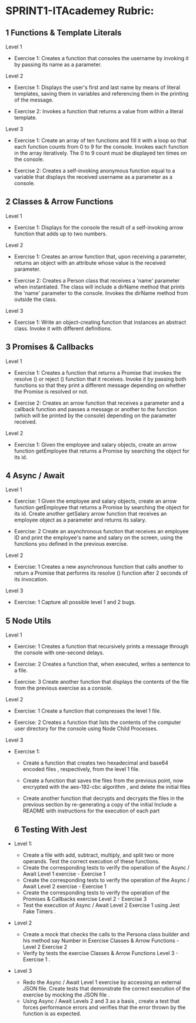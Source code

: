 # SPRINT1-ITAcademey Rubric: 

## 1 Functions & Template Literals

Level 1
- Exercise 1:
Creates a function that consoles the username by invoking it by passing its name as a parameter.

Level 2
- Exercise 1:
Displays the user's first and last name by means of literal templates, saving them in variables and referencing them in the printing of the message.

- Exercise 2:
Invokes a function that returns a value from within a literal template.

Level 3
- Exercise 1:
Create an array of ten functions and fill it with a loop so that each function counts from 0 to 9 for the console. Invokes each function in the array iteratively. The 0 to 9 count must be displayed ten times on the console.

- Exercise 2:
Creates a self-invoking anonymous function equal to a variable that displays the received username as a parameter as a console.


## 2 Classes & Arrow Functions

Level 1
- Exercise 1:
Displays for the console the result of a self-invoking arrow function that adds up to two numbers.

Level 2
- Exercise 1:
Creates an arrow function that, upon receiving a parameter, returns an object with an attribute whose value is the received parameter.

- Exercise 2:
Creates a Person class that receives a 'name' parameter when instantiated. The class will include a dirName method that prints the 'name' parameter to the console. Invokes the dirName method from outside the class.

Level 3
- Exercise 1:
Write an object-creating function that instances an abstract class. Invoke it with different definitions.

## 3 Promises & Callbacks

Level 1
- Exercise 1:
Creates a function that returns a Promise that invokes the resolve () or reject () function that it receives. Invoke it by passing both functions so that they print a different message depending on whether the Promise is resolved or not.

- Exercise 2:
Creates an arrow function that receives a parameter and a callback function and passes a message or another to the function (which will be printed by the console) depending on the parameter received.

Level 2
- Exercise 1:
Given the employee and salary objects, create an arrow function getEmployee that returns a Promise by searching the object for its id.

## 4 Async / Await

Level 1
- Exercise: 1
Given the employee and salary objects, create an arrow function getEmployee that returns a Promise by searching the object for its id. Create another getSalary arrow function that receives an employee object as a parameter and returns its salary.


- Exercise: 2
Create an asynchronous function that receives an employee ID and print the employee's name and salary on the screen, using the functions you defined in the previous exercise.

Level 2
- Exercise: 1
Creates a new asynchronous function that calls another to return a Promise that performs its resolve () function after 2 seconds of its invocation.

Level 3
- Exercise: 1
Capture all possible level 1 and 2 bugs.

## 5 Node Utils
Level 1
- Exercise: 1
Creates a function that recursively prints a message through the console with one-second delays.

- Exercise: 2
Creates a function that, when executed, writes a sentence to a file.

- Exercise: 3
Create another function that displays the contents of the file from the previous exercise as a console.

Level 2
- Exercise: 1
Create a function that compresses the level 1 file.

- Exercise: 2 
Creates a function that lists the contents of the computer user directory for the console using Node Child Processes.

Level 3
- Exercise 1: 
  
    - Create a function that creates two hexadecimal and base64 encoded files , respectively, from the level 1 file.

    - Create a function that saves the files from the previous point, now encrypted with the aes-192-cbc algorithm , and delete the initial files

    - Create another function that decrypts and decrypts the files in the previous section by re-generating a copy of the initial
    Include a README with instructions for the execution of each part

    ## 6 Testing With Jest

- Level 1:
  - Create a file with add, subtract, multiply, and split two or more operands. Test the correct execution of these functions.
  - Create the corresponding tests to verify the operation of the Async / Await Level 1 exercise - Exercise 1
  - Create the corresponding tests to verify the operation of the Async / Await Level 2 exercise - Exercise 1
  - Create the corresponding tests to verify the operation of the Promises & Callbacks exercise Level 2 - Exercise 3
  - Test the execution of Async / Await Level 2 Exercise 1 using Jest Fake Timers .
- Level 2
  - Create a mock that checks the calls to the Persona class builder and his method say Number in Exercise Classes & Arrow Functions - Level 2 Exercise 2
  -  Verify by tests the exercise Classes & Arrow Functions Level 3 - Exercise 1 .
- Level 3
  - Redo the Async / Await Level 1 exercise by accessing an external JSON file. Create tests that demonstrate the correct execution of the exercise by mocking  the JSON file .
  - Using Async / Await Levels 2 and 3 as a basis , create a test that forces performance errors and verifies that the error thrown by the function is as expected.